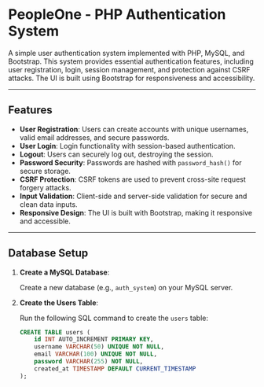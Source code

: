 # PeopleOne - PHP Authentication System

A simple user authentication system implemented with PHP, MySQL, and Bootstrap. This system provides essential authentication features, including user registration, login, session management, and protection against CSRF attacks. The UI is built using Bootstrap for responsiveness and accessibility.

---

## Features

- **User Registration**: Users can create accounts with unique usernames, valid email addresses, and secure passwords.
- **User Login**: Login functionality with session-based authentication.
- **Logout**: Users can securely log out, destroying the session.
- **Password Security**: Passwords are hashed with `password_hash()` for secure storage.
- **CSRF Protection**: CSRF tokens are used to prevent cross-site request forgery attacks.
- **Input Validation**: Client-side and server-side validation for secure and clean data inputs.
- **Responsive Design**: The UI is built with Bootstrap, making it responsive and accessible.

---

## Database Setup

1. **Create a MySQL Database**:
   
   Create a new database (e.g., `auth_system`) on your MySQL server.

2. **Create the Users Table**:

   Run the following SQL command to create the `users` table:

   ```sql
   CREATE TABLE users (
       id INT AUTO_INCREMENT PRIMARY KEY,
       username VARCHAR(50) UNIQUE NOT NULL,
       email VARCHAR(100) UNIQUE NOT NULL,
       password VARCHAR(255) NOT NULL,
       created_at TIMESTAMP DEFAULT CURRENT_TIMESTAMP
   );
